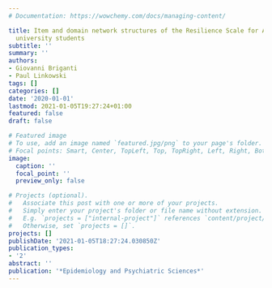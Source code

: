 ```yaml
---
# Documentation: https://wowchemy.com/docs/managing-content/

title: Item and domain network structures of the Resilience Scale for Adults in 675
  university students
subtitle: ''
summary: ''
authors:
- Giovanni Briganti
- Paul Linkowski
tags: []
categories: []
date: '2020-01-01'
lastmod: 2021-01-05T19:27:24+01:00
featured: false
draft: false

# Featured image
# To use, add an image named `featured.jpg/png` to your page's folder.
# Focal points: Smart, Center, TopLeft, Top, TopRight, Left, Right, BottomLeft, Bottom, BottomRight.
image:
  caption: ''
  focal_point: ''
  preview_only: false

# Projects (optional).
#   Associate this post with one or more of your projects.
#   Simply enter your project's folder or file name without extension.
#   E.g. `projects = ["internal-project"]` references `content/project/deep-learning/index.md`.
#   Otherwise, set `projects = []`.
projects: []
publishDate: '2021-01-05T18:27:24.030850Z'
publication_types:
- '2'
abstract: ''
publication: '*Epidemiology and Psychiatric Sciences*'
---
```

